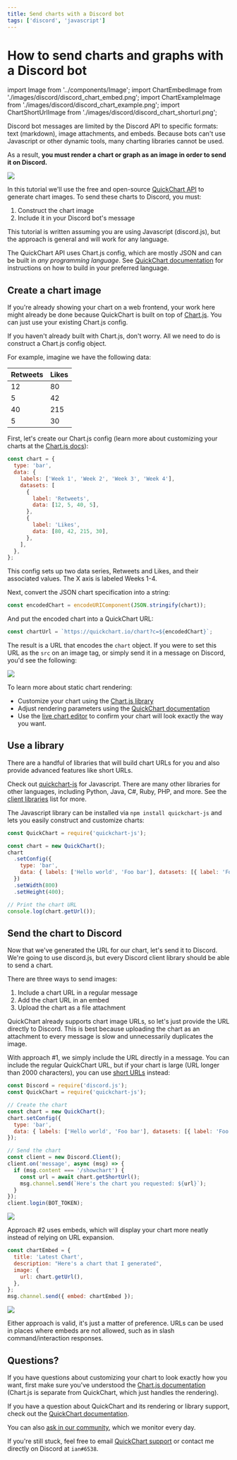 ```yaml
---
title: Send charts with a Discord bot
tags: ['discord', 'javascript']
---
```


# How to send charts and graphs with a Discord bot

import Image from '../components/Image';
import ChartEmbedImage from './images/discord/discord_chart_embed.png';
import ChartExampleImage from './images/discord/discord_chart_example.png';
import ChartShortUrlImage from './images/discord/discord_chart_shorturl.png';

Discord bot messages are limited by the Discord API to specific formats: text (markdown), image attachments, and embeds. Because bots can't use Javascript or other dynamic tools, many charting libraries cannot be used.

As a result, **you must render a chart or graph as an image in order to send it on Discord.**

<Image maxWidth={500} src={ChartExampleImage} caption="A chart sent by a Discord bot."/>

In this tutorial we'll use the free and open-source [QuickChart API](https://quickchart.io) to generate chart images. To send these charts to Discord, you must:

1. Construct the chart image
2. Include it in your Discord bot's message

This tutorial is written assuming you are using Javascript (discord.js), but the approach is general and will work for any language.

The QuickChart API uses Chart.js config, which are mostly JSON and can be built in _any programming language_. See [QuickChart documentation](https://quickchart.io/documentation/#client-libraries) for instructions on how to build in your preferred language.

## Create a chart image

If you're already showing your chart on a web frontend, your work here might already be done because QuickChart is built on top of [Chart.js](https://www.chartjs.org). You can just use your existing Chart.js config.

If you haven't already built with Chart.js, don't worry. All we need to do is construct a Chart.js config object.

For example, imagine we have the following data:

| Retweets | Likes |
| -------- | ----- |
| 12       | 80    |
| 5        | 42    |
| 40       | 215   |
| 5        | 30    |

First, let's create our Chart.js config (learn more about customizing your charts at the [Chart.js docs](https://www.chartjs.org/docs/2.9.4/axes/)):

```js
const chart = {
  type: 'bar',
  data: {
    labels: ['Week 1', 'Week 2', 'Week 3', 'Week 4'],
    datasets: [
      {
        label: 'Retweets',
        data: [12, 5, 40, 5],
      },
      {
        label: 'Likes',
        data: [80, 42, 215, 30],
      },
    ],
  },
};
```

This config sets up two data series, Retweets and Likes, and their associated values. The X axis is labeled Weeks 1-4.

Next, convert the JSON chart specification into a string:

```js
const encodedChart = encodeURIComponent(JSON.stringify(chart));
```

And put the encoded chart into a QuickChart URL:

```js
const chartUrl = `https://quickchart.io/chart?c=${encodedChart}`;
```

The result is a URL that encodes the `chart` object. If you were to set this URL as the `src` on an image tag, or simply send it in a message on Discord, you'd see the following:

<Image maxWidth={500} src="https://quickchart.io/chart?bkg=white&c=%7B%0A%20%20type%3A%20%27bar%27%2C%0A%20%20data%3A%20%7B%0A%20%20%20%20labels%3A%20%5B%27Week%201%27%2C%20%27Week%202%27%2C%20%27Week%203%27%2C%20%27Week%204%27%5D%2C%0A%20%20%20%20datasets%3A%20%5B%7B%0A%20%20%20%20%20%20label%3A%20%27Retweets%27%2C%0A%20%20%20%20%20%20data%3A%20%5B12%2C%205%2C%2040%2C%205%5D%0A%20%20%20%20%7D%2C%20%7B%0A%20%20%20%20%20%20label%3A%20%27Likes%27%2C%0A%20%20%20%20%20%20data%3A%20%5B80%2C%2042%2C%20215%2C%2030%5D%0A%20%20%20%20%7D%5D%0A%20%20%7D%0A%7D" />

To learn more about static chart rendering:

- Customize your chart using the [Chart.js library](https://www.chartjs.org/docs/2.9.4/charts/bar.html)
- Adjust rendering parameters using the [QuickChart documentation](https://quickchart.io/documentation)
- Use the [live chart editor](https://quickchart.io/sandbox/) to confirm your chart will look exactly the way you want.

## Use a library

There are a handful of libraries that will build chart URLs for you and also provide advanced features like short URLs.

Check out [quickchart-js](https://www.npmjs.com/package/quickchart-js) for Javascript. There are many other libraries for other languages, including Python, Java, C#, Ruby, PHP, and more. See the [client libraries](/documentation/#client-libraries) list for more.

The Javascript library can be installed via `npm install quickchart-js` and lets you easily construct and customize charts:

```js
const QuickChart = require('quickchart-js');

const chart = new QuickChart();
chart
  .setConfig({
    type: 'bar',
    data: { labels: ['Hello world', 'Foo bar'], datasets: [{ label: 'Foo', data: [1, 2] }] },
  })
  .setWidth(800)
  .setHeight(400);

// Print the chart URL
console.log(chart.getUrl());
```

## Send the chart to Discord

Now that we've generated the URL for our chart, let's send it to Discord. We're going to use discord.js, but every Discord client library should be able to send a chart.

There are three ways to send images:

1. Include a chart URL in a regular message
2. Add the chart URL in an embed
3. Upload the chart as a file attachment

QuickChart already supports chart image URLs, so let's just provide the URL directly to Discord. This is best because uploading the chart as an attachment to every message is slow and unnecessarily duplicates the image.

With approach #1, we simply include the URL directly in a message. You can include the regular QuickChart URL, but if your chart is large (URL longer than 2000 characters), you can use [short URLs](/documentation/#short-urls) instead:

```js
const Discord = require('discord.js');
const QuickChart = require('quickchart-js');

// Create the chart
const chart = new QuickChart();
chart.setConfig({
  type: 'bar',
  data: { labels: ['Hello world', 'Foo bar'], datasets: [{ label: 'Foo', data: [1, 2] }] },
});

// Send the chart
const client = new Discord.Client();
client.on('message', async (msg) => {
  if (msg.content === '/showchart') {
    const url = await chart.getShortUrl();
    msg.channel.send(`Here's the chart you requested: ${url}`);
  }
});
client.login(BOT_TOKEN);
```

<Image src={ChartShortUrlImage} maxWidth={500} />

Approach #2 uses embeds, which will display your chart more neatly instead of relying on URL expansion.

```js
const chartEmbed = {
  title: 'Latest Chart',
  description: "Here's a chart that I generated",
  image: {
    url: chart.getUrl(),
  },
};
msg.channel.send({ embed: chartEmbed });
```

<Image src={ChartEmbedImage} maxWidth={500} />

Either approach is valid, it's just a matter of preference. URLs can be used in places where embeds are not allowed, such as in slash command/interaction responses.

## Questions?

If you have questions about customizing your chart to look exactly how you want, first make sure you've understood the [Chart.js documentation](https://www.chartjs.org/docs/2.9.4/charts/line.html) (Chart.js is separate from QuickChart, which just handles the rendering).

If you have a question about QuickChart and its rendering or library support, check out the [QuickChart documentation](/documentation/).

You can also [ask in our community](https://community.quickchart.io/), which we monitor every day.

If you're still stuck, feel free to email [QuickChart support](mailto:support@quickchart.io) or contact me directly on Discord at `ian#6538`.
